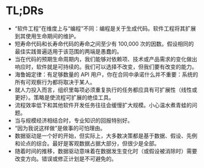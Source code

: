 # TL;DRs

* “软件工程”在维度上与“编程”不同：编程是关于生成代码。软件工程将其扩展到其使用生命期间的维护。
* 短寿命代码和长寿命代码的寿命之间至少有 100,000 次的因数。假设相同的最佳实践普遍适用于该范围的两端是愚蠢的。
* 当在代码的预期生命周期内，我们能够对依赖项、技术或产品需求的变化做出响应时，软件就是可持续的。我们可以选择不改变，但我们要有改变的能力。
* 海鲁姆定律：有足够数量的 API 用户，你在合同中承诺什么并不重要：系统的所有可观察行为都将取决于某人。
* 就人力投入而言，组织里每项必须重复执行的任务都应具有可扩展性（线性或更好）。策略是使流程可扩展的绝佳工具。
* 流程效率低下和其他软件开发任务往往会缓慢扩大规模。小心温水煮青蛙的问题。
* 当与规模经济相结合时，专业知识的回报特别好。
* “因为我说这样做”是做事的可怕理由。
* 数据驱动是一个好的开始，但实际上，大多数决策都是基于数据、假设、先例和论点的综合。最好是客观数据占据大部分，但很少是全部。
* 随着时间的推移，数据驱动意味着在数据发生变化时（或假设被消除时）需要改变方向。错误或修正计划是不可避免的。